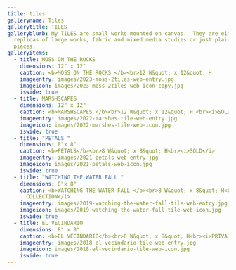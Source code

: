 ```yaml
---
title: tiles
galleryname: Tiles
gallerytitle: TILES
galleryblurb: My TILES are small works mounted on canvas.  They are either
  replicas of large works, fabric and mixed media studies or just plain for-fun
  pieces.
galleryitems:
  - title: MOSS ON THE ROCKS
    dimensions: 12" x 12"
    caption: <b>MOSS ON THE ROCKS </b><br>12 W&quot; x 12&quot; H
    imageentry: images/2023-moss-2tiles-web-entry.jpg
    imageicon: images/2023-moss-2tiles-web-icon-copy.jpg
    iswide: true
  - title: MARSHSCAPES
    dimensions: 12" x 12"
    caption: <b>MARSHSCAPES </b><br>12 W&quot; x 12&quot; H <br><i>SOLD</i>
    imageentry: images/2022-marshes-tile-web-entry.jpg
    imageicon: images/2022-marshes-tile-web-icon.jpg
    iswide: true
  - title: "PETALS "
    dimensions: 8"x 8"
    caption: <b>PETALS</b><br>8 W&quot; x 8&quot; H<br><i>SOLD</i>
    imageentry: images/2021-petals-web-entry.jpg
    imageicon: images/2021-petals-web-icon.jpg
    iswide: true
  - title: "WATCHING THE WATER FALL "
    dimensions: 8"x 8"
    caption: <b>WATCHING THE WATER FALL </b><br>8 W&quot; x 8&quot; H<br><i>PRIVATE
      COLLECTION</i>
    imageentry: images/2019-watching-the-water-fall-tile-web-entry.jpg
    imageicon: images/2019-watching-the-water-fall-tile-web-icon.jpg
    iswide: true
  - title: EL VECINDARIO
    dimensions: 8" x 8"
    caption: <b>EL VECINDARIO</b><br>8 W&quot; x 8&quot; H<br><i>PRIVATE COLLECTION</i>
    imageentry: images/2018-el-vecindario-tile-web-entry.jpg
    imageicon: images/2018-el-vecindario-tile-web-icon.jpg
    iswide: true
---
```

